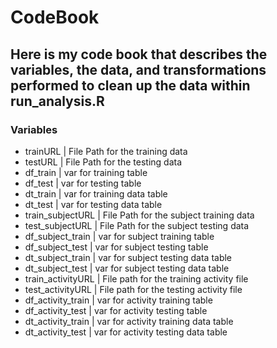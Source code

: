 # CodeBook

## Here is my code book that describes the variables, the data, and transformations performed to clean up the data within run_analysis.R

### Variables
- trainURL | File Path for the training data
- testURL | File Path for the testing data
- df_train | var for training table 
- df_test | var for testing table
- dt_train | var for training data table
- dt_test | var for testing  data table
- train_subjectURL | File Path for the subject training data
- test_subjectURL | File Path for the subject testing data
- df_subject_train | var for subject training table
- df_subject_test | var for subject testing table
- dt_subject_train | var for subject testing data table
- dt_subject_test | var for subject testing data table
- train_activityURL | File path for the training activity file
- test_activityURL | File path for the testing activity file
- df_activity_train | var for activity training table
- df_activity_test | var for activity testing table
- dt_activity_train | var for activity training data table
- dt_activity_test | var for activity testing data table
